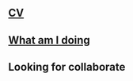 ## [CV](https://github.com/Chency-OY/Chency-OY/blob/main/Curriculum%20Vitae/CV.md)
## [What am I doing](https://github.com/Chency-OY/A-long-acting-regenerative-therapy-based-on-microneedle-delivery-of-collagen-mRNA)
## Looking for collaborate
